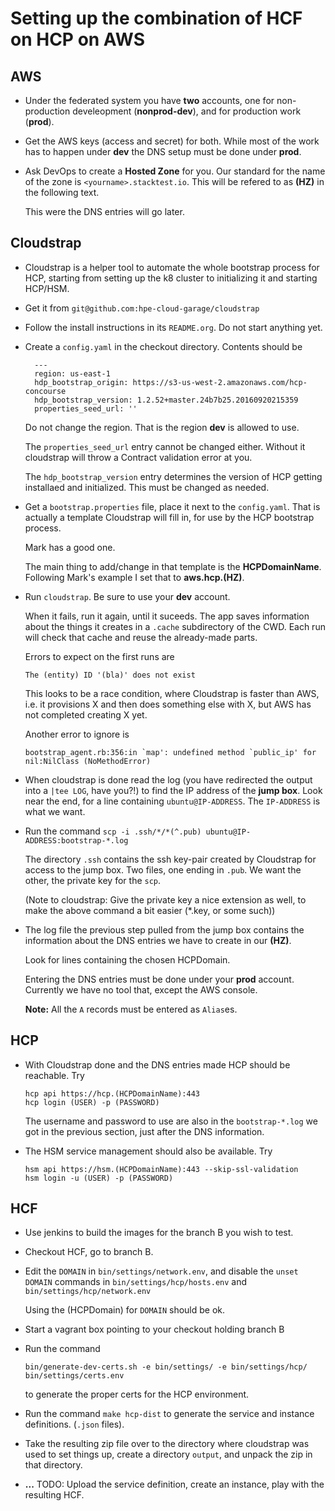 # Setting up the combination of HCF on HCP on AWS

## AWS

* Under the federated system you have __two__ accounts, one for
  non-production develeopment (__nonprod-dev__), and for production
  work (__prod__).

* Get the AWS keys (access and secret) for both. While most of the
  work has to happen under __dev__ the DNS setup must be done under
  __prod__.

* Ask DevOps to create a __Hosted Zone__ for you. Our standard for the
  name of the zone is `<yourname>.stacktest.io`. This will be refered
  to as __(HZ)__ in the following text.

  This were the DNS entries will go later.

## Cloudstrap

* Cloudstrap is a helper tool to automate the whole bootstrap process
  for HCP, starting from setting up the k8 cluster to initializing it
  and starting HCP/HSM.

* Get it from `git@github.com:hpe-cloud-garage/cloudstrap`

* Follow the install instructions in its `README.org`. Do not start anything yet.

* Create a `config.yaml` in the checkout directory. Contents should be

  ```
	---
	region: us-east-1
	hdp_bootstrap_origin: https://s3-us-west-2.amazonaws.com/hcp-concourse
	hdp_bootstrap_version: 1.2.52+master.24b7b25.20160920215359
	properties_seed_url: ''
  ```

  Do not change the region. That is the region __dev__ is allowed to use.

  The `properties_seed_url` entry cannot be changed either. Without it
  cloudstrap will throw a Contract validation error at you.

  The `hdp_bootstrap_version` entry determines the version of HCP
  getting installaed and initialized. This must be changed as needed.

* Get a `bootstrap.properties` file, place it next to the
  `config.yaml`. That is actually a template Cloudstrap will fill in,
  for use by the HCP bootstrap process.

  Mark has a good one.

  The main thing to add/change in that template is the __HCPDomainName__.
  Following Mark's example I set that to __aws.hcp.(HZ)__.

* Run `cloudstrap`. Be sure to use your __dev__ account.

  When it fails, run it again, until it suceeds. The app saves
  information about the things it creates in a `.cache` subdirectory
  of the CWD. Each run will check that cache and reuse the
  already-made parts.

  Errors to expect on the first runs are

  ```
  The (entity) ID '(bla)' does not exist
  ```

  This looks to be a race condition, where Cloudstrap is faster than
  AWS, i.e. it provisions X and then does something else with X, but
  AWS has not completed creating X yet.

  Another error to ignore is

  ```
  bootstrap_agent.rb:356:in `map': undefined method `public_ip' for nil:NilClass (NoMethodError)
  ```
  
* When cloudstrap is done read the log (you have redirected the output
  into a `|tee LOG`, have you?!) to find the IP address of the __jump
  box__. Look near the end, for a line containing `ubuntu@IP-ADDRESS`.
  The `IP-ADDRESS` is what we want.

* Run the command `scp -i .ssh/*/*(^.pub) ubuntu@IP-ADDRESS:bootstrap-*.log`

  The directory `.ssh` contains the ssh key-pair created by Cloudstrap
  for access to the jump box. Two files, one ending in `.pub`. We want
  the other, the private key for the `scp`.

  (Note to cloudstrap: Give the private key a nice extension as well,
  to make the above command a bit easier (*.key, or some such))

* The log file the previous step pulled from the jump box contains the
  information about the DNS entries we have to create in our __(HZ)__.

  Look for lines containing the chosen HCPDomain.

  Entering the DNS entries must be done under your __prod__ account.
  Currently we have no tool that, except the AWS console.

  __Note:__ All the `A` records must be entered as `Alias`es.

## HCP

* With Cloudstrap done and the DNS entries made HCP should be reachable.
  Try

  ```
  hcp api https://hcp.(HCPDomainName):443
  hcp login (USER) -p (PASSWORD)
  ```

  The username and password to use are also in the `bootstrap-*.log`
  we got in the previous section, just after the DNS information.

* The HSM service management should also be available.
  Try

  ```
  hsm api https://hsm.(HCPDomainName):443 --skip-ssl-validation
  hsm login -u (USER) -p (PASSWORD)
  ```

## HCF

* Use jenkins to build the images for the branch B you wish to test.

* Checkout HCF, go to branch B.

* Edit the `DOMAIN` in `bin/settings/network.env`, and disable the
  `unset DOMAIN` commands in `bin/settings/hcp/hosts.env` and
  `bin/settings/hcp/network.env`

  Using the (HCPDomain) for `DOMAIN` should be ok.

* Start a vagrant box pointing to your checkout holding branch B

* Run the command

  ```
  bin/generate-dev-certs.sh -e bin/settings/ -e bin/settings/hcp/ bin/settings/certs.env
  ```

  to generate the proper certs for the HCP environment.

* Run the command `make hcp-dist` to generate the service and instance
  definitions. (`.json` files).

* Take the resulting zip file over to the directory where cloudstrap
  was used to set things up, create a directory `output`, and unpack
  the zip in that directory.

* __...__ TODO: Upload the service definition, create an instance,
  play with the resulting HCF.
